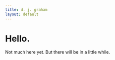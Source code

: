 ```yaml
---
title: d. j. graham
layout: default
---
```


# Hello. 

Not much here yet. But there will be in a little while.